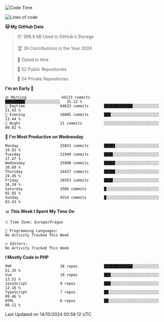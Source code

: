 <!--START_SECTION:waka-->
![Code Time](http://img.shields.io/badge/Code%20Time-1%2C583%20hrs%2058%20mins-blue)

![Lines of code](https://img.shields.io/badge/From%20Hello%20World%20I%27ve%20Written-39.4%20million%20lines%20of%20code-blue)

**🐱 My GitHub Data** 

> 📦 398.9 kB Used in GitHub's Storage 
 > 
> 🏆 39 Contributions in the Year 2024
 > 
> 💼 Opted to Hire
 > 
> 📜 52 Public Repositories 
 > 
> 🔑 54 Private Repositories 
 > 
**I'm an Early 🐤** 

```text
🌞 Morning                44123 commits       █████████░░░░░░░░░░░░░░░░   35.12 % 
🌆 Daytime                64623 commits       █████████████░░░░░░░░░░░░   51.43 % 
🌃 Evening                16885 commits       ███░░░░░░░░░░░░░░░░░░░░░░   13.44 % 
🌙 Night                  21 commits          ░░░░░░░░░░░░░░░░░░░░░░░░░   00.02 % 
```
📅 **I'm Most Productive on Wednesday** 

```text
Monday                   25033 commits       █████░░░░░░░░░░░░░░░░░░░░   19.92 % 
Tuesday                  21949 commits       ████░░░░░░░░░░░░░░░░░░░░░   17.47 % 
Wednesday                25980 commits       █████░░░░░░░░░░░░░░░░░░░░   20.68 % 
Thursday                 24437 commits       █████░░░░░░░░░░░░░░░░░░░░   19.45 % 
Friday                   20353 commits       ████░░░░░░░░░░░░░░░░░░░░░   16.20 % 
Saturday                 3586 commits        █░░░░░░░░░░░░░░░░░░░░░░░░   02.85 % 
Sunday                   4314 commits        █░░░░░░░░░░░░░░░░░░░░░░░░   03.43 % 
```


📊 **This Week I Spent My Time On** 

```text
🕑︎ Time Zone: Europe/Prague

💬 Programming Languages: 
No Activity Tracked This Week

🔥 Editors: 
No Activity Tracked This Week
```

**I Mostly Code in PHP** 

```text
PHP                      38 repos            █████████████░░░░░░░░░░░░   51.35 % 
Vue                      10 repos            ███░░░░░░░░░░░░░░░░░░░░░░   13.51 % 
JavaScript               9 repos             ███░░░░░░░░░░░░░░░░░░░░░░   12.16 % 
TypeScript               7 repos             ██░░░░░░░░░░░░░░░░░░░░░░░   09.46 % 
HTML                     6 repos             ██░░░░░░░░░░░░░░░░░░░░░░░   08.11 % 
```




 Last Updated on 14/10/2024 00:58:12 UTC
<!--END_SECTION:waka-->
<!--
**AlexKratky/AlexKratky** is a ✨ _special_ ✨ repository because its `README.md` (this file) appears on your GitHub profile.

Here are some ideas to get you started:

- 🔭 I’m currently working on ...
- 🌱 I’m currently learning ...
- 👯 I’m looking to collaborate on ...
- 🤔 I’m looking for help with ...
- 💬 Ask me about ...
- 📫 How to reach me: ...
- 😄 Pronouns: ...
- ⚡ Fun fact: ...
-->
